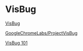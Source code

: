 # VisBug

[VisBug](https://chrome.google.com/webstore/detail/visbug/cdockenadnadldjbbgcallicgledbeoc)

[GoogleChromeLabs/ProjectVisBug](https://github.com/GoogleChromeLabs/ProjectVisBug)

[VisBug 101](https://medium.com/dev-channel/visbug-101-749f26a485c8)
